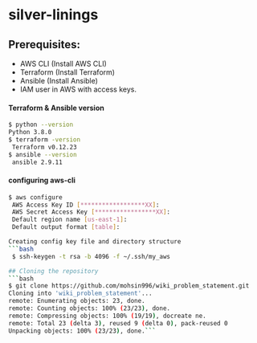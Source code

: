 # silver-linings
## Prerequisites:

- AWS CLI (Install AWS CLI)
- Terraform (Install Terraform)
- Ansible (Install Ansible)
- IAM user in AWS with access keys.


#### Terraform & Ansible version
```bash
$ python --version
Python 3.8.0
$ terraform -version
 Terraform v0.12.23
$ ansible --version
 ansible 2.9.11
```
#### configuring aws-cli 
```bash
$ aws configure
 AWS Access Key ID [******************XX]:
 AWS Secret Access Key [*****************XX]:
 Default region name [us-east-1]:
 Default output format [table]:

Creating config key file and directory structure
```bash
 $ ssh-keygen -t rsa -b 4096 -f ~/.ssh/my_aws

## Cloning the repository
```bash
$ git clone https://github.com/mohsin996/wiki_problem_statement.git
Cloning into 'wiki_problem_statement'...
remote: Enumerating objects: 23, done.
remote: Counting objects: 100% (23/23), done.
remote: Compressing objects: 100% (19/19), docreate ne.
remote: Total 23 (delta 3), reused 9 (delta 0), pack-reused 0
Unpacking objects: 100% (23/23), done.```
